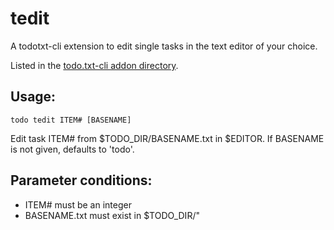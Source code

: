 # tedit
A todotxt-cli extension to edit single tasks in the text editor of your choice.

Listed in the [todo.txt-cli addon directory][1].

## Usage:

    todo tedit ITEM# [BASENAME]

Edit task ITEM# from $TODO_DIR/BASENAME.txt in $EDITOR.
If BASENAME is not given, defaults to 'todo'.

## Parameter conditions: 
 * ITEM# must be an integer
 * BASENAME.txt must exist in $TODO_DIR/"

[1]:https://github.com/todotxt/todo.txt-cli/wiki/Todo.sh-Add-on-Directory
